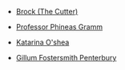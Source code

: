 
- [Brock (The Cutter)](brock)

- [Professor Phineas Gramm](phineas-gramm)

- [Katarina O'shea](katarina)

- [Gillum Fostersmith Penterbury](gillum)